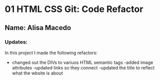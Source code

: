 # 01 HTML CSS Git: Code Refactor
## Name: Alisa Macedo
### Updates:
In this project I made the following refactors:
- changed out the DIVs to variuos HTML semantic tags
-added image attributes
-updated links so they connect
-updated the title to reflect what the wbsite is about











